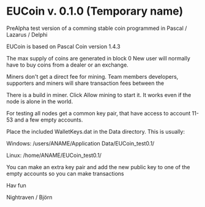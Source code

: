 # EUCoin v. 0.1.0 (Temporary name)

PreAlpha test version of a comming stable coin programmed in Pascal / Lazarus / Delphi

EUCoin is based on Pascal Coin version 1.4.3

The max supply of coins are generated in block 0
New user will normally have to buy coins from a dealer or an exchange.

Miners don't get a direct fee for mining. Team members developers, supporters and miners will share transaction fees between the 

There is a build in miner. Click Allow mining to start it. It works even if the node is alone in the world.

For testing all nodes get a common key pair, that have access to account 11-53 and a few empty accounts.

Place the included WalletKeys.dat in the Data directory. This is usually:

Windows:
/users/ANAME/Application Data/EUCoin_test0.1/

Linux:
/home/ANAME/EUCoin_test0.1/

You can make an extra key pair and add the new public key to one of the empty accounts so you can make transactions

Hav fun

Nightraven / Björn
